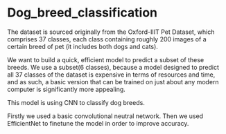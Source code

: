 # Dog_breed_classification

The dataset is sourced originally from the Oxford-IIIT Pet Dataset, which comprises 37 classes, each class containing roughly 200 images of a certain breed of pet (it includes both dogs and cats).

We want to build a quick, efficient model to predict a subset of these breeds. We use a subset(6 classes), because a model designed to predict all 37 classes of the dataset is expensive in terms of resources and time, and as such, a basic version that can be trained on just about any modern computer is significantly more appealing. 

This model is using CNN to classify dog breeds.

Firstly we used a basic convolutional neutral network.
Then we used EfficientNet to finetune the model in order to improve accuracy.
